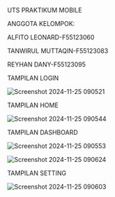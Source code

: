UTS PRAKTIKUM MOBILE

ANGGOTA KELOMPOK:

ALFITO LEONARD-F55123060

TANWIRUL MUTTAQIN-F55123083

REYHAN DANY-F55123095

TAMPILAN LOGIN

![Screenshot 2024-11-25 090521](https://github.com/user-attachments/assets/7fa5efd9-90a9-49df-901d-18a5105c4c2e)

TAMPILAN HOME

![Screenshot 2024-11-25 090544](https://github.com/user-attachments/assets/f8cb23dc-82c0-46f6-8800-c7711bee0640)

TAMPILAN DASHBOARD

![Screenshot 2024-11-25 090553](https://github.com/user-attachments/assets/15378709-490d-4432-8ac8-89460fc4fd0d)


![Screenshot 2024-11-25 090624](https://github.com/user-attachments/assets/80ca54b3-8327-4061-b1c9-17bbc9c6c015)

TAMPILAN SETTING

![Screenshot 2024-11-25 090603](https://github.com/user-attachments/assets/385aa374-b0d7-47c3-8803-b26b513645ef)
